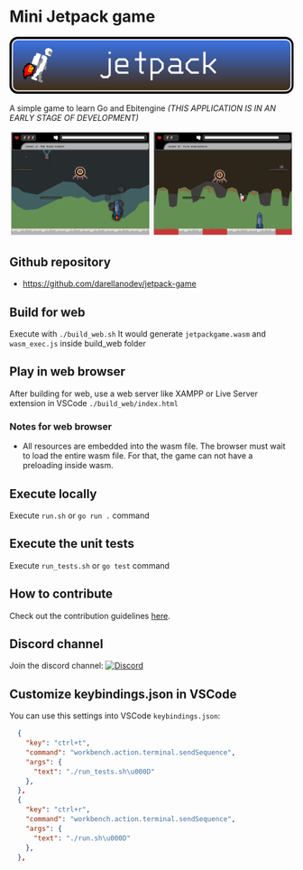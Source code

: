 # Mini Jetpack game

![jetpack game banner](https://github.com/darellanodev/jetpack-game/blob/main/img_github_readme/banner.png?raw=true)

A simple game to learn Go and Ebitengine *(THIS APPLICATION IS IN AN EARLY STAGE OF DEVELOPMENT)*

![jetpack game screenshots](https://github.com/darellanodev/jetpack-game/blob/main/img_github_readme/screenshots.png?raw=true)

## Github repository

- <https://github.com/darellanodev/jetpack-game>

## Build for web

Execute with `./build_web.sh` It would generate `jetpackgame.wasm` and `wasm_exec.js` inside build_web folder

## Play in web browser

After building for web, use a web server like XAMPP or Live Server extension in VSCode `./build_web/index.html`

### Notes for web browser

- All resources are embedded into the wasm file. The browser must wait to load the entire wasm file. For that, the game can not have a preloading inside wasm.

## Execute locally

Execute `run.sh` or `go run .` command

## Execute the unit tests

Execute `run_tests.sh` or `go test` command

## How to contribute

Check out the contribution guidelines [here](./CONTRIBUTING.md).

## Discord channel

Join the discord channel: [![Discord](https://img.shields.io/badge/Discord-%235865F2.svg?logo=discord&logoColor=white)](https://discord.gg/YRjvggs6)

## Customize keybindings.json in VSCode

You can use this settings into VSCode `keybindings.json`:

```json
  {
    "key": "ctrl+t",
    "command": "workbench.action.terminal.sendSequence",
    "args": {
      "text": "./run_tests.sh\u000D"
    },
  },
  {
    "key": "ctrl+r",
    "command": "workbench.action.terminal.sendSequence",
    "args": {
      "text": "./run.sh\u000D"
    },
  },
```
